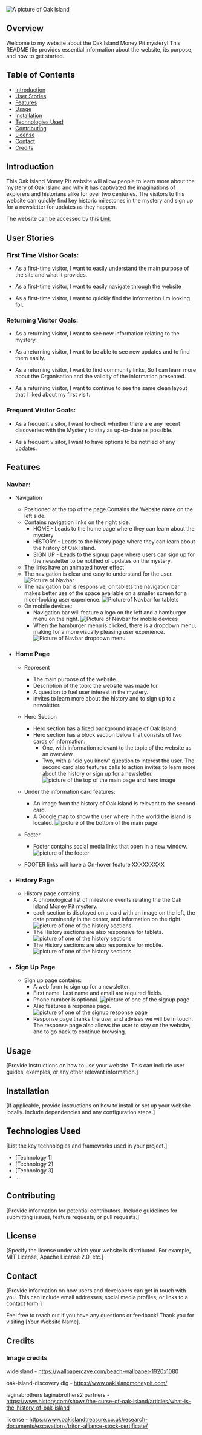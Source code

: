 ![A picture of Oak Island](assets/images/oak-island-aerial.webp)





## Overview

<p>Welcome to my website about the Oak Island Money Pit mystery! This README file provides essential information about the website, its purpose, and how to get started.</p>

## Table of Contents

- [Introduction](#introduction)
- [User Stories](#user-stories)
- [Features](#features)
- [Usage](#usage)
- [Installation](#installation)
- [Technologies Used](#technologies-used)
- [Contributing](#contributing)
- [License](#license)
- [Contact](#contact)
- [Credits](#credits)


## Introduction

<p>This Oak Island Money Pit website will allow people to learn more about the mystery of Oak Island and why it has captivated the imaginations of explorers and historians alike for over two centuries. 
The visitors to this website can quickly find key historic milestones in the mystery and sign up for a newsletter for updates as they happen.</p>

The website can be accessed by this [Link](https://allwrightben.github.io/money-pit/)

## User Stories
<h3>First Time Visitor Goals:</h3>
<ul>
<li>
<p>As a first-time visitor, I want to easily understand the main purpose of the site and what it provides.</p>
</li>
<li>
<p>As a first-time visitor, I want to easily navigate through the website</p>
</li>
<li>
<p>As a first-time visitor, I want to quickly find the information I'm looking for.</p>
</li>
</ul>

<h3>Returning Visitor Goals:</h3>
<ul>
<li>
<p>As a returning visitor, I want to see new information relating to the mystery.</p>
</li>
<li>
<p>As a returning visitor, I want to be able to see new updates and to find them easily.</p>
</li>
<li>
<p>As a returning visitor, I want to find community links, So I can learn more about the Organisation and the validity of the information presented.</p>
</li>
<li>
<p>As a returning visitor, I want to continue to see the same clean layout that I liked about my first visit.</p>
</li>
</ul>

<h3>Frequent Visitor Goals:</h3>
<ul>
<li>
<p> As a frequent visitor, I want to check whether there are any recent discoveries with the Mystery to stay as up-to-date as possible.</p>
</li>
<li>
<p>As a frequent visitor, I want to have options to be notified of any updates.</p>
</li>
</ul>

## Features

<h3>Navbar:</h3>

- Navigation
  - Positioned at the top of the page.Contains the Website name on the left side.
  - Contains navigation links on the right side.
    - HOME - Leads to the home page where they can learn about the mystery
    - HISTORY - Leads to the history page where they can learn about the history of Oak Island.
    - SIGN UP - Leads to the signup page where users can sign up for the newsletter to be notified of updates on the mystery.
  - The links have an animated hover effect  
  - The navigation is clear and easy to understand for the user. 
  ![Picture of Navbar](assets/images/README-images/navbar.png)
  - The navigation bar is responsive, on tablets the navigation bar makes better use of the space available on a smaller screen for a nicer-looking user experience. 
    ![Picture of Navbar for tablets](assets/images/README-images/navbar-tablet.png)
  - On mobile devices:
      - Navigation bar will feature a logo on the left and a hamburger menu on the right. 
      ![Picture of Navbar for mobile devices](assets/images/README-images/navbar-mobile-wide.png)
      - When the hamburger menu is clicked, there is a dropdown menu, making for a more visually pleasing user experience. 
      ![Picture of Navbar dropdown menu](assets/images/README-images/navbar-dropdown.png)

- <h3>Home Page</h3>

  - Represent
    - The main purpose of the website.
    - Description of the topic the website was made for.
    - A question to fuel user interest in the mystery.
    - invites to learn more about the history and to sign up to a newsletter.
        
  - Hero Section
    - Hero section has a fixed background image of Oak Island.
    - Hero section has a block section below that consists of two cards of information:
      - One, with information relevant to the topic of the website as an overview.
      - Two, with a "did you know" question to interest the user. The second card also features calls to action invites to learn more about the history or sign up for a newsletter. 
      ![picture of the top of the main page and hero image](assets/images/README-images/homepage-top.png)

  - Under the information card features:
    - An image from the history of Oak Island is relevant to the second card.
    - A Google map to show the user where in the world the island is located.
    ![picture of the bottom of the main page ](assets/images/README-images/homepage-bottom.png)

  - Footer
    - Footer contains social media links that open in a new window.
  ![picture of the footer ](assets/images/README-images/footer.png)
  - FOOTER links will have a On-hover feature XXXXXXXXX
    
- <h3>History Page</h3>

  - History page contains:
    - A chronological list of milestone events relating the the Oak Island Money Pit mystery.
    - each section is displayed on a card with an image on the left, the date prominently in the center, and information on the right.
    ![picture of one of the history sections](assets/images/README-images/history-sections.png)
    - The History sections are also responsive for tablets.
    ![picture of one of the history sections](assets/images/README-images/history-section-tablet.png)
    - The History sections are also responsive for mobile.
    ![picture of one of the history sections](assets/images/README-images/history-section-mobile.png)

- <h3>Sign Up Page</h3> 

  - Sign up page contains:
    - A web form to sign up for a newsletter.
    - First name, Last name and email are required fields.
    - Phone number is optional.
    ![picture of one of the signup page](assets/images/README-images/signupform.png)
    - Also features a response page.
    ![picture of one of the signup response page](assets/images/README-images/thankyou.png)
    - Response page thanks the user and advises we will be in touch. The response page also allows the user to stay on the website, and to go back to continue browsing.


## Usage

[Provide instructions on how to use your website. This can include user guides, examples, or any other relevant information.]

## Installation

[If applicable, provide instructions on how to install or set up your website locally. Include dependencies and any configuration steps.]

## Technologies Used

[List the key technologies and frameworks used in your project.]

- [Technology 1]
- [Technology 2]
- [Technology 3]
- ...

## Contributing

[Provide information for potential contributors. Include guidelines for submitting issues, feature requests, or pull requests.]

## License

[Specify the license under which your website is distributed. For example, MIT License, Apache License 2.0, etc.]

## Contact

[Provide information on how users and developers can get in touch with you. This can include email addresses, social media profiles, or links to a contact form.]

Feel free to reach out if you have any questions or feedback! Thank you for visiting [Your Website Name].

## Credits

<h3>Image credits</h3>

wideisland -
https://wallpapercave.com/beach-wallpaper-1920x1080

oak-island-discovery
dig -
https://www.oakislandmoneypit.com/

laginabrothers
laginabrothers2
partners - 
https://www.history.com/shows/the-curse-of-oak-island/articles/what-is-the-history-of-oak-island

license - 
https://www.oakislandtreasure.co.uk/research-documents/excavations/triton-alliance-stock-certificate/